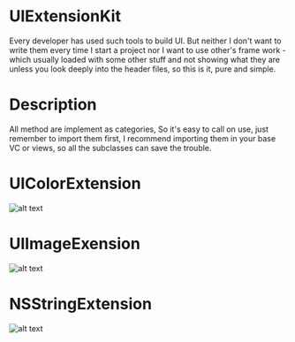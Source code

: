# UIExtensionKit
 Every developer has used such tools to build UI. But neither I don't want to write them every time I start a project nor I want to use other's frame work - which usually loaded with some other stuff and not showing what they are unless you look deeply into the header files, so this is it, pure and simple.

# Description

All method are implement as categories, So it's easy to call on use, just remember to import them first, I recommend importing them in your base VC or views, so all the subclasses can save the trouble.

# UIColorExtension
![alt text](/ImageResources/UIColorExtensions.png)

# UIImageExension
![alt text](/ImageResources/UIImageExtension.png)

# NSStringExtension
![alt text](/ImageResources/NSStringExtension.png)
